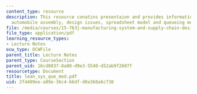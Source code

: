 ```yaml
---
content_type: resource
description: This resource conatins presentaion and provides information regarding
  automobile assembly, design issues, spreadsheet model and queueing model.
file: /media/courses/15-763j-manufacturing-system-and-supply-chain-design-spring-2005/2f4409eea89e36c466dfd0a368a6c738_lean_sys_que_mod.pdf
file_type: application/pdf
learning_resource_types:
- Lecture Notes
ocw_type: OCWFile
parent_title: Lecture Notes
parent_type: CourseSection
parent_uid: 16cd8037-8a80-d9e3-5548-d52ab9f2607f
resourcetype: Document
title: lean_sys_que_mod.pdf
uid: 2f4409ee-a89e-36c4-66df-d0a368a6c738
---
```


